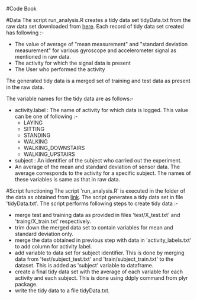 #Code Book

#Data
The script run_analysis.R creates a tidy data set tidyData.txt from the raw data set downloaded from <a href="https://d396qusza40orc.cloudfront.net/getdata%2Fprojectfiles%2FUCI%20HAR%20Dataset.zip">here</a>. Each record of tidy data set created has following :-
- The value of average of "mean measurement" and "standard deviation measurement" for various gyroscope and accelerometer signal as mentioned in raw data. 
- The activity for which the signal data is present
- The User who performed the activity

The generated tidy data is a merged set of training and test data as present in the raw data.

The variable names for the tidy data are as follows:-
- activity.label : The name of activity for which data is logged.
  This value can be one of following :-
  - LAYING
  - SITTING
  - STANDING
  - WALKING
  - WALKING_DOWNSTAIRS
  - WALKING_UPSTAIRS
- subject : An identifier of the subject who carried out the experiment.
- An average of the mean and standard deviation of sensor data. The average corresponds to the activity for a specific subject. The names of these variables is same as that in raw data.


#Script functioning
The script 'run_analysis.R' is executed in the folder of the data as obtained from <a href="https://d396qusza40orc.cloudfront.net/getdata%2Fprojectfiles%2FUCI%20HAR%20Dataset.zip">link</a>. The script generates a tidy data set in file 'tidyData.txt'. The script performs following steps to create tidy data :-
- merge test and training data as provided in files 'test/X_test.txt' and 'traing/X_train.txt' respectively.
- trim down the merged data set to contain variables for mean and standard deviation only.
- merge the data obtained in previous step with data in 'activity_labels.txt' to add column for activity label.
- add variable to data set for subject identifier. This is done by merging data from 'test/subject_test.txt' and 'train/subject_train.txt' to the dataset. This is added as 'subject' variable to dataframe.
- create a final tidy data set with the average of each variable for each activity and each subject. This is done using ddply command from plyr package.
- write the tidy data to a file tidyData.txt.
